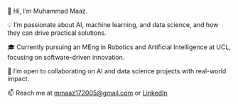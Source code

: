👋 Hi, I’m Muhammad Maaz.

💡 I’m passionate about AI, machine learning, and data science, and how they can drive practical solutions.

🎓 Currently pursuing an MEng in Robotics and Artificial Intelligence at UCL, focusing on software-driven innovation.

🤝 I’m open to collaborating on AI and data science projects with real-world impact.

📫 Reach me at mmaaz172005@gmail.com or [LinkedIn](https://www.linkedin.com/in/m-maaz-)
